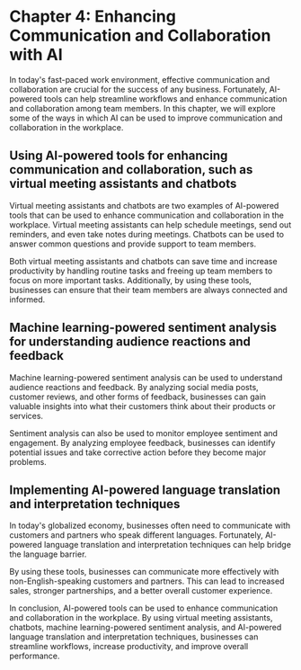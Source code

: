 Chapter 4: Enhancing Communication and Collaboration with AI
============================================================

In today's fast-paced work environment, effective communication and collaboration are crucial for the success of any business. Fortunately, AI-powered tools can help streamline workflows and enhance communication and collaboration among team members. In this chapter, we will explore some of the ways in which AI can be used to improve communication and collaboration in the workplace.

Using AI-powered tools for enhancing communication and collaboration, such as virtual meeting assistants and chatbots
---------------------------------------------------------------------------------------------------------------------

Virtual meeting assistants and chatbots are two examples of AI-powered tools that can be used to enhance communication and collaboration in the workplace. Virtual meeting assistants can help schedule meetings, send out reminders, and even take notes during meetings. Chatbots can be used to answer common questions and provide support to team members.

Both virtual meeting assistants and chatbots can save time and increase productivity by handling routine tasks and freeing up team members to focus on more important tasks. Additionally, by using these tools, businesses can ensure that their team members are always connected and informed.

Machine learning-powered sentiment analysis for understanding audience reactions and feedback
---------------------------------------------------------------------------------------------

Machine learning-powered sentiment analysis can be used to understand audience reactions and feedback. By analyzing social media posts, customer reviews, and other forms of feedback, businesses can gain valuable insights into what their customers think about their products or services.

Sentiment analysis can also be used to monitor employee sentiment and engagement. By analyzing employee feedback, businesses can identify potential issues and take corrective action before they become major problems.

Implementing AI-powered language translation and interpretation techniques
--------------------------------------------------------------------------

In today's globalized economy, businesses often need to communicate with customers and partners who speak different languages. Fortunately, AI-powered language translation and interpretation techniques can help bridge the language barrier.

By using these tools, businesses can communicate more effectively with non-English-speaking customers and partners. This can lead to increased sales, stronger partnerships, and a better overall customer experience.

In conclusion, AI-powered tools can be used to enhance communication and collaboration in the workplace. By using virtual meeting assistants, chatbots, machine learning-powered sentiment analysis, and AI-powered language translation and interpretation techniques, businesses can streamline workflows, increase productivity, and improve overall performance.
